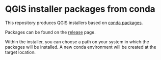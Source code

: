 # QGIS installer packages from conda

This repository produces QGIS installers based on [conda packages](https://anaconda.org/conda-forge/qgis).

Packages can be found on the [release](https://github.com/opengisch/qgis-conda-builder/releases) page.

Within the installer, you can choose a path on your system in which the packages will be installed. A new conda environment will be created at the target location.
